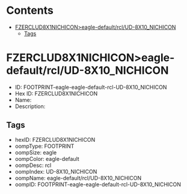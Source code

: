 



Contents
========

* [FZERCLUD8X1NICHICON>eagle-default/rcl/UD-8X10_NICHICON](#fzerclud8x1nichiconeagle-defaultrclud-8x10_nichicon)
	* [Tags](#tags)

# FZERCLUD8X1NICHICON>eagle-default/rcl/UD-8X10_NICHICON

- ID: FOOTPRINT-eagle-eagle-default-rcl-UD-8X10_NICHICON
- Hex ID: FZERCLUD8X1NICHICON
- Name: 
- Description: 

## Tags

- hexID: FZERCLUD8X1NICHICON
- oompType: FOOTPRINT
- oompSize: eagle
- oompColor: eagle-default
- oompDesc: rcl
- oompIndex: UD-8X10_NICHICON
- oompName: eagle-default/rcl/UD-8X10_NICHICON
- oompID: FOOTPRINT-eagle-eagle-default-rcl-UD-8X10_NICHICON
